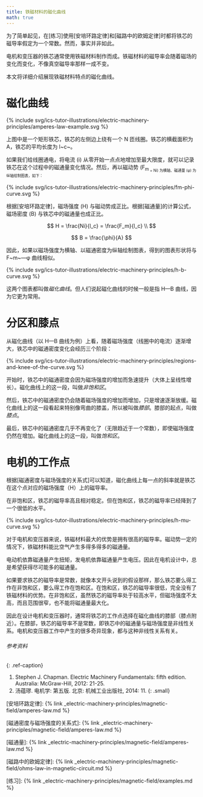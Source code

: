 ```yaml
---
title: 铁磁材料的磁化曲线
math: true
---
```


为了简单起见，在[练习]使用[安培环路定律]和[磁路中的欧姆定律]时都将铁芯的磁导率假定为一个常数。然而，事实并非如此。

电机和变压器的铁芯通常使用铁磁材料制作而成。铁磁材料的磁导率会随着磁场的变化而变化，不像真空磁导率那样一成不变。

本文将详细介绍展现铁磁材料特点的磁化曲线。

# 磁化曲线

{% include svg/ics-tutor-illustrations/electric-machinery-principles/amperes-law-example.svg %}

上图中是一个矩形铁芯，铁芯的左侧边上绕有一个 N 匝线圈。铁芯的横截面积为 A，铁芯的平均长度为 l~c~。

如果我们给线圈通电，将电流 (i) 从零开始一点点地增加至最大限度，就可以记录铁芯在这个过程中的磁通量变化情况。然后，再以磁动势 (F<sub>m<sub> = Ni) 为横轴、磁通量 (φ) 为纵轴绘制图表，如下：

{% include svg/ics-tutor-illustrations/electric-machinery-principles/fm-phi-curve.svg %}

根据[安培环路定律]，磁场强度 (H) 与磁动势成正比。根据[磁通量]的计算公式，磁场密度 (B) 与铁芯中的磁通量也成正比。

$$
H = \frac{Ni}{l_c} = \frac{F_m}{l_c} \\
$$

$$
B = \frac{\phi}{A}
$$

因此，如果以磁场强度为横轴、以磁通密度为纵轴绘制图表，得到的图表形状将与 F~m~—φ 曲线相似。

{% include svg/ics-tutor-illustrations/electric-machinery-principles/h-b-curve.svg %}

这两个图表都叫做*磁化曲线*。但人们说起磁化曲线的时候一般是指 H—B 曲线，因为它更为常用。

# 分区和膝点

从磁化曲线（以 H—B 曲线为例）上看，随着磁场强度（线圈中的电流）逐渐增大，铁芯中的磁通密度变化会经历三个阶段：

{% include svg/ics-tutor-illustrations/electric-machinery-principles/regions-and-knee-of-the-curve.svg %}

开始时，铁芯中的磁通密度会因为磁场强度的增加而急速提升（大体上呈线性增长）。磁化曲线上的这一段，叫做*非饱和区*。

然后，铁芯中的磁通密度仍会随着磁场强度的增加而增加，只是增速逐渐放缓。磁化曲线上的这一段看起来特别像弯曲的膝盖，所以被叫做*膝部*。膝部的起点，叫做*膝点*。

最后，铁芯中的磁通密度几乎不再变化了（无限趋近于一个常数），即使磁场强度仍然在增加。磁化曲线上的这一段，叫做*饱和区*。

# 电机的工作点

根据[磁通密度与磁场强度的关系式]可以知道，磁化曲线上每一点的斜率就是铁芯在这个点对应的磁场强度（H）上的磁导率。

在非饱和区，铁芯的磁导率高且相对稳定。但在饱和区，铁芯的磁导率已经降到了一个很低的水平。

{% include svg/ics-tutor-illustrations/electric-machinery-principles/h-mu-curve.svg %}

对于电机和变压器来说，铁磁材料最大的优势是拥有很高的磁导率。磁动势一定的情况下，铁磁材料能比空气产生多得多得多的磁通量。

电动机依靠磁通量产生扭矩，发电机依靠磁通量产生电压。因此在电机设计中，总是希望获得尽可能多的磁通量。

如果要求铁芯的磁导率是常数，就像本文开头说到的假设那样，那么铁芯要么得工作在非饱和区，要么得工作在饱和区。在饱和区，铁芯的磁导率很低，完全没有了铁磁材料的优势。在非饱和区，虽然铁芯的磁导率处于较高水平，但磁场强度不太高，而且范围很窄，也不能将磁通量最大化。

因此在设计电机和变压器时，通常将铁芯的工作点选择在磁化曲线的膝部（膝点附近）。在膝部，铁芯的磁导率不是常数，即铁芯中的磁通量与磁场强度是非线性关系。电机和变压器工作中产生的很多奇异现象，都与这种非线性关系有关。


###### 参考资料
{: .ref-caption}

1. Stephen J. Chapman. Electric Machinery Fundamentals: fifth edition. Australia: McGraw-Hill, 2012: 21-25.
2. 汤蕴璆. 电机学: 第五版. 北京: 机械工业出版社, 2014: 11.
{: .small}

<!-- link definition -->

[安培环路定律]: {% link _electric-machinery-principles/magnetic-field/amperes-law.md %}

[磁通密度与磁场强度的关系式]: {% link _electric-machinery-principles/magnetic-field/amperes-law.md %}

[磁通量]: {% link _electric-machinery-principles/magnetic-field/amperes-law.md %}

[磁路中的欧姆定律]: {% link _electric-machinery-principles/magnetic-field/ohms-law-in-magnetic-circuit.md %}

[练习]: {% link _electric-machinery-principles/magnetic-field/examples.md %}